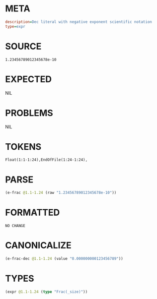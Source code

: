 # META
~~~ini
description=Dec literal with negative exponent scientific notation
type=expr
~~~
# SOURCE
~~~roc
1.23456789012345678e-10
~~~
# EXPECTED
NIL
# PROBLEMS
NIL
# TOKENS
~~~zig
Float(1:1-1:24),EndOfFile(1:24-1:24),
~~~
# PARSE
~~~clojure
(e-frac @1.1-1.24 (raw "1.23456789012345678e-10"))
~~~
# FORMATTED
~~~roc
NO CHANGE
~~~
# CANONICALIZE
~~~clojure
(e-frac-dec @1.1-1.24 (value "0.000000000123456789"))
~~~
# TYPES
~~~clojure
(expr @1.1-1.24 (type "Frac(_size)"))
~~~
